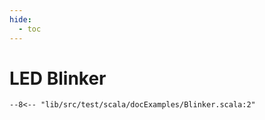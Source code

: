 ```yaml
---
hide:
  - toc
---
```


# LED Blinker

```scastie 
--8<-- "lib/src/test/scala/docExamples/Blinker.scala:2"
```

